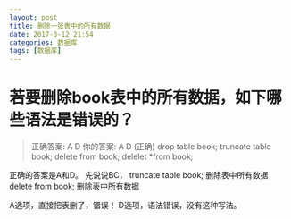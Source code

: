 ```yaml
---
layout: post
title: 删除一张表中的所有数据
date: 2017-3-12 21:54
categories: 数据库
tags: [数据库]
---
```



# 若要删除book表中的所有数据，如下哪些语法是错误的？
> 正确答案: A D   你的答案: A D (正确)
	drop table book;
	truncate table book;
	delete from book;
	delelet *from book;

正确的答案是A和D。
先说说BC，
truncate table book; 删除表中所有数据
delete from book;     删除表中所有数据

A选项，直接把表删了，错误！
D选项，语法错误，没有这种写法。

